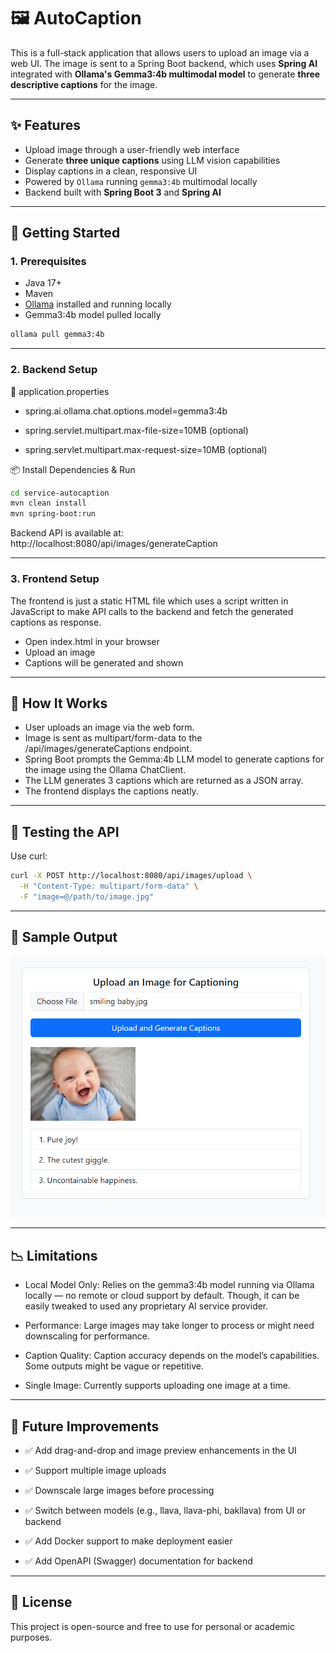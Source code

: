 # 🖼️ AutoCaption

This is a full-stack application that allows users to upload an image via a web UI. The image is sent to a Spring Boot backend, which uses **Spring AI** integrated with **Ollama's Gemma3:4b multimodal model** to generate **three descriptive captions** for the image.

---

## ✨ Features

- Upload image through a user-friendly web interface
- Generate **three unique captions** using LLM vision capabilities
- Display captions in a clean, responsive UI
- Powered by `Ollama` running `gemma3:4b` multimodal locally
- Backend built with **Spring Boot 3** and **Spring AI**

---

## 🚀 Getting Started

### 1. Prerequisites

- Java 17+
- Maven
- [Ollama](https://ollama.com/) installed and running locally
- Gemma3:4b model pulled locally

```bash
ollama pull gemma3:4b
```

---

### 2. Backend Setup

📁 application.properties

- spring.ai.ollama.chat.options.model=gemma3:4b

- spring.servlet.multipart.max-file-size=10MB (optional)
- spring.servlet.multipart.max-request-size=10MB (optional)

📦 Install Dependencies & Run

```bash
cd service-autocaption
mvn clean install
mvn spring-boot:run
```

Backend API is available at: http://localhost:8080/api/images/generateCaption

---

### 3. Frontend Setup

The frontend is just a static HTML file which uses a script written in JavaScript to make API calls to the backend and fetch the generated captions as response.

- Open index.html in your browser
- Upload an image
- Captions will be generated and shown

---

## 🧠 How It Works

- User uploads an image via the web form.
- Image is sent as multipart/form-data to the /api/images/generateCaptions endpoint.
- Spring Boot prompts the Gemma:4b LLM model to generate captions for the image using the Ollama ChatClient.
- The LLM generates 3 captions which are returned as a JSON array.
- The frontend displays the captions neatly.

---

## 🧪 Testing the API
Use curl:

```bash
curl -X POST http://localhost:8080/api/images/upload \
  -H "Content-Type: multipart/form-data" \
  -F "image=@/path/to/image.jpg"
```

---

## 📸 Sample Output

![alt text](sample-output.png)

---

## 📉 Limitations


- Local Model Only: Relies on the gemma3:4b model running via Ollama locally — no remote or cloud support by default. Though, it can be easily tweaked to used any proprietary AI service provider.

- Performance: Large images may take longer to process or might need downscaling for performance.

- Caption Quality: Caption accuracy depends on the model’s capabilities. Some outputs might be vague or repetitive.

- Single Image: Currently supports uploading one image at a time.

---

## 🚀 Future Improvements
- ✅ Add drag-and-drop and image preview enhancements in the UI

- ✅ Support multiple image uploads

- ✅ Downscale large images before processing

- ✅ Switch between models (e.g., llava, llava-phi, bakllava) from UI or backend

- ✅ Add Docker support to make deployment easier

- ✅ Add OpenAPI (Swagger) documentation for backend

---

## 📝 License
This project is open-source and free to use for personal or academic purposes.